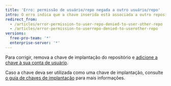 ```yaml
---
title: 'Erro: permissão de usuário/repo negada a outro usuário/repo'
intro: O erro indica que a chave inserida está associada a outro repositório como uma chave de implantação e não tem acesso ao repositório que você está tentando entrar.
redirect_from:
  - /articles/error-permission-to-user-repo-denied-to-user-other-repo
  - /articles/error-permission-to-userrepo-denied-to-userother-repo
versions:
  free-pro-team: '*'
  enterprise-server: '*'
---
```


Para corrigir, remova a chave de implantação do repositório e [adicione a chave à sua conta de usuário](/articles/adding-a-new-ssh-key-to-your-github-account).

Caso a chave deva ser utilizada como uma chave de implantação, consulte [o guia de chaves de implantação](/guides/managing-deploy-keys) para mais informações.

